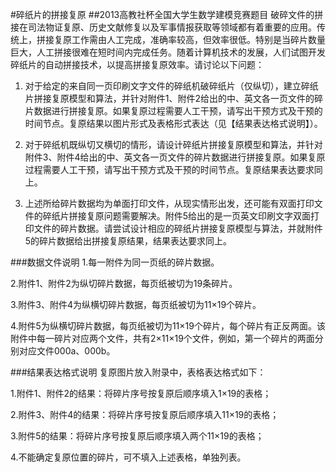 #碎纸片的拼接复原
##2013高教社杯全国大学生数学建模竞赛题目
破碎文件的拼接在司法物证复原、历史文献修复以及军事情报获取等领域都有着重要的应用。传统上，拼接复原工作需由人工完成，准确率较高，但效率很低。特别是当碎片数量巨大，人工拼接很难在短时间内完成任务。随着计算机技术的发展，人们试图开发碎纸片的自动拼接技术，以提高拼接复原效率。请讨论以下问题：

1. 对于给定的来自同一页印刷文字文件的碎纸机破碎纸片（仅纵切），建立碎纸片拼接复原模型和算法，并针对附件1、附件2给出的中、英文各一页文件的碎片数据进行拼接复原。如果复原过程需要人工干预，请写出干预方式及干预的时间节点。复原结果以图片形式及表格形式表达（见【结果表达格式说明】）。

2. 对于碎纸机既纵切又横切的情形，请设计碎纸片拼接复原模型和算法，并针对附件3、附件4给出的中、英文各一页文件的碎片数据进行拼接复原。如果复原过程需要人工干预，请写出干预方式及干预的时间节点。复原结果表达要求同上。
3. 上述所给碎片数据均为单面打印文件，从现实情形出发，还可能有双面打印文件的碎纸片拼接复原问题需要解决。附件5给出的是一页英文印刷文字双面打印文件的碎片数据。请尝试设计相应的碎纸片拼接复原模型与算法，并就附件5的碎片数据给出拼接复原结果，结果表达要求同上。

###数据文件说明
1.每一附件为同一页纸的碎片数据。

2.附件1、附件2为纵切碎片数据，每页纸被切为19条碎片。

3.附件3、附件4为纵横切碎片数据，每页纸被切为11×19个碎片。

4.附件5为纵横切碎片数据，每页纸被切为11×19个碎片，每个碎片有正反两面。该附件中每一碎片对应两个文件，共有2×11×19个文件，例如，第一个碎片的两面分别对应文件000a、000b。

###结果表达格式说明
复原图片放入附录中，表格表达格式如下：

1.附件1、附件2的结果：将碎片序号按复原后顺序填入1×19的表格；

2.附件3、附件4的结果：将碎片序号按复原后顺序填入11×19的表格；

3.附件5的结果：将碎片序号按复原后顺序填入两个11×19的表格；

4.不能确定复原位置的碎片，可不填入上述表格，单独列表。